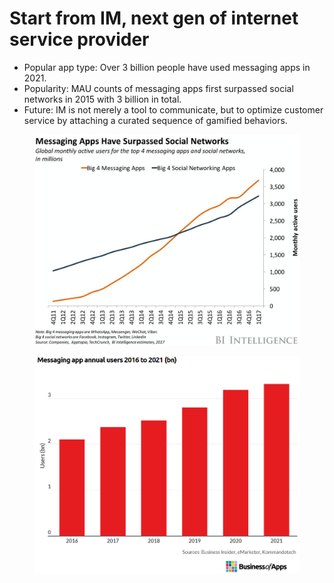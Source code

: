 # Start from IM, next gen of internet service provider

* Popular app type: Over 3 billion people have used messaging apps in 2021.&#x20;
* Popularity: MAU counts of messaging apps first surpassed social networks in 2015 with 3 billion in total.
* Future: IM is not merely a tool to communicate, but to optimize customer service by attaching a curated sequence of gamified behaviors.

<figure><img src=".gitbook/assets/1.jpg" alt=""><figcaption></figcaption></figure>

<figure><img src=".gitbook/assets/Message app annual users.jpg" alt=""><figcaption></figcaption></figure>

